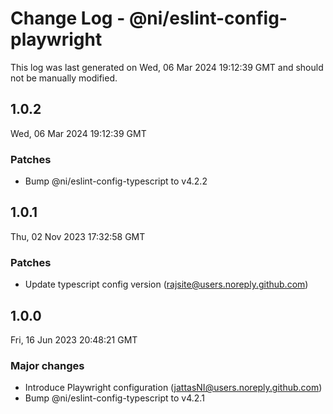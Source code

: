 # Change Log - @ni/eslint-config-playwright

This log was last generated on Wed, 06 Mar 2024 19:12:39 GMT and should not be manually modified.

<!-- Start content -->

## 1.0.2

Wed, 06 Mar 2024 19:12:39 GMT

### Patches

- Bump @ni/eslint-config-typescript to v4.2.2

## 1.0.1

Thu, 02 Nov 2023 17:32:58 GMT

### Patches

- Update typescript config version (rajsite@users.noreply.github.com)

## 1.0.0

Fri, 16 Jun 2023 20:48:21 GMT

### Major changes

- Introduce Playwright configuration (jattasNI@users.noreply.github.com)
- Bump @ni/eslint-config-typescript to v4.2.1
